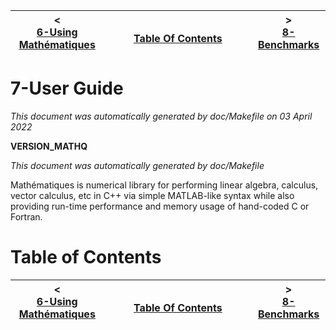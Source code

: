 
| < <br />[6-Using Mathématiques](using-mathematiques.md)  | <br />[Table Of Contents](../README.md)<br /> <img width=1000/> | > <br />[8-Benchmarks](benchmarks.md)   |
| ----------- | ----------- | ----------- |
# 7-User Guide

_This document was automatically generated by doc/Makefile on 03 April 2022_

__VERSION_MATHQ__

_This document was automatically generated by doc/Makefile_

Mathématiques is numerical library for performing linear algebra, calculus, vector calculus, etc in C++ via simple MATLAB-like syntax while also providing run-time performance and memory usage of hand-coded C or Fortran.

# Table of Contents

| < <br />[6-Using Mathématiques](using-mathematiques.md)  | <br />[Table Of Contents](../README.md)<br /> <img width=1000/> | > <br />[8-Benchmarks](benchmarks.md)   |
| ----------- | ----------- | ----------- |
